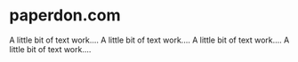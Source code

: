 # paperdon.com

A little bit of text work.... A little bit of text work.... A little bit of text work.... A little bit of text work....
